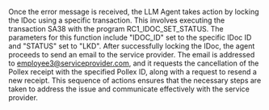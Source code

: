 Once the error message is received, the LLM Agent takes action by locking the IDoc using a specific transaction. This involves executing the transaction SA38 with the program RC1_IDOC_SET_STATUS. The parameters for this function include "IDOC_ID" set to the specific IDoc ID and "STATUS" set to "LKD". After successfully locking the IDoc, the agent proceeds to send an email to the service provider. The email is addressed to employee3@serviceprovider.com, and it requests the cancellation of the Pollex receipt with the specified Pollex ID, along with a request to resend a new receipt. This sequence of actions ensures that the necessary steps are taken to address the issue and communicate effectively with the service provider.